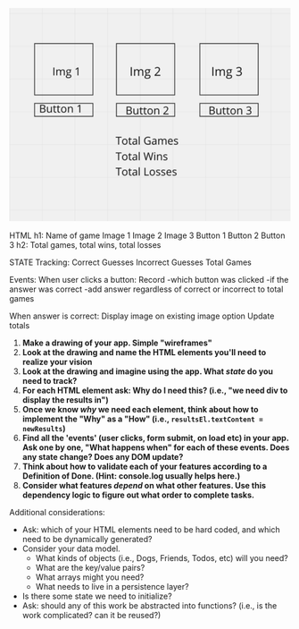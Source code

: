![wirefram](./assets/Screenshot%202023-01-10%20at%2010.48.22%20AM.png)

HTML
h1: Name of game
Image 1
Image 2
Image 3
Button 1
Button 2
Button 3
h2: Total games, total wins, total losses

STATE
Tracking:
Correct Guesses
Incorrect Guesses
Total Games

Events:
When user clicks a button:
Record
-which button was clicked
-if the answer was correct
-add answer regardless of correct or incorrect to total games

When answer is correct:
Display image on existing image option
Update totals

1. **Make a drawing of your app. Simple "wireframes"**
1. **Look at the drawing and name the HTML elements you'll need to realize your vision**
1. **Look at the drawing and imagine using the app. What _state_ do you need to track?**
1. **For each HTML element ask: Why do I need this? (i.e., "we need div to display the results in")**
1. **Once we know _why_ we need each element, think about how to implement the "Why" as a "How" (i.e., `resultsEl.textContent = newResults`)**
1. **Find all the 'events' (user clicks, form submit, on load etc) in your app. Ask one by one, "What happens when" for each of these events. Does any state change? Does any DOM update?**
1. **Think about how to validate each of your features according to a Definition of Done. (Hint: console.log usually helps here.)**
1. **Consider what features _depend_ on what other features. Use this dependency logic to figure out what order to complete tasks.**

Additional considerations:

-   Ask: which of your HTML elements need to be hard coded, and which need to be dynamically generated?
-   Consider your data model.
    -   What kinds of objects (i.e., Dogs, Friends, Todos, etc) will you need?
    -   What are the key/value pairs?
    -   What arrays might you need?
    -   What needs to live in a persistence layer?
-   Is there some state we need to initialize?
-   Ask: should any of this work be abstracted into functions? (i.e., is the work complicated? can it be reused?)

